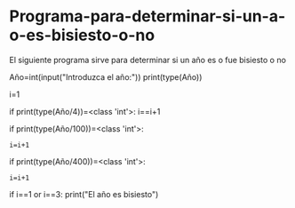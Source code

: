 # Programa-para-determinar-si-un-a-o-es-bisiesto-o-no
El siguiente programa sirve para determinar si un año es o fue bisiesto o no

Año=int(input("Introduzca el año:"))
print(type(Año))

i=1

if print(type(Año/4))=<class 'int'>:
	i==i+1

if print(type(Año/100))=<class 'int'>:
	
	i=i+1

if print(type(Año/400))=<class 'int'>:

    i=i+1	

if i==1 or i==3:
	print("El año es bisiesto")

